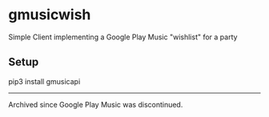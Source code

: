 # gmusicwish
Simple Client implementing a Google Play Music "wishlist" for a party

## Setup
pip3 install gmusicapi

---------

Archived since Google Play Music was discontinued.
